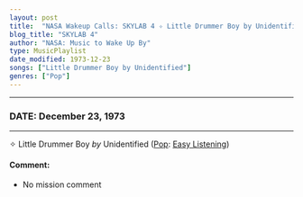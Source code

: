 ```yaml
---
layout: post
title:  "NASA Wakeup Calls: SKYLAB 4 ✧ Little Drummer Boy by Unidentified ✺ December 23, 1973"
blog_title: "SKYLAB 4"
author: "NASA: Music to Wake Up By"
type: MusicPlaylist
date_modified: 1973-12-23
songs: ["Little Drummer Boy by Unidentified"]
genres: ["Pop"]
---
```


----
### DATE: December 23, 1973
----
✧ Little Drummer Boy *by* Unidentified ([Pop](https://www.discogs.com/genre/Pop): [Easy Listening](https://www.discogs.com/style/Easy%20Listening)) <a target="blank_" href="https://www.discogs.com/Living-Voices-Sing-Christmas-Music-The-Little-Drummer-Boy/release/9549343">
    <i class="fas fa-compact-disc"
       title="Discogs entry for this song"
       alt="Discogs entry for this song"
       style="font-size: 1.1em;"></i></a>
    

#### Comment:
* No mission comment



<br/>
<center>
	<a target="_blank"
	   href="https://twitter.com/intent/tweet?hashtags=Space,NASA,Playlist,NASAWakeupCalls,SpaceProgram&text=🚀 {{ page.author}}, '{{ page.songs.first }}' {{ page.title }}, {{ page.date | date: '%B %d, %Y' }}, {{ site.url }}{{ page.url }}&via=nasawakeupcalls"><i class="fab fa-twitter" title="Tweet this page" alt="Tweet this page" style="font-size: 1.3em;"></i></a>
	&nbsp; 	<i class="fas fa-user-astronaut" style="font-size: 1.5em;"></i> &nbsp;
    <a id="custom_amazon_link"
       type="amzn" search="#"
       category="popular music">
    <i class="fab fa-amazon" style="font-size: 1.3em;"></i></a>
</center>

<!-- Randomly resolve an individual entry from a song array -->
<script src="/assets/javascript/seedrandom.min.js"></script>
<script>
  var wake_me_up = ["Little Drummer Boy by Unidentified"];
  var prng = new Math.seedrandom();
  function randomSong() {
    song = wake_me_up[Math.floor(Math.random() * wake_me_up.length)];
    var amazon_link = document.getElementById("custom_amazon_link");
    amazon_link.setAttribute("search", song);
  }
  window.onload = randomSong();
</script>
